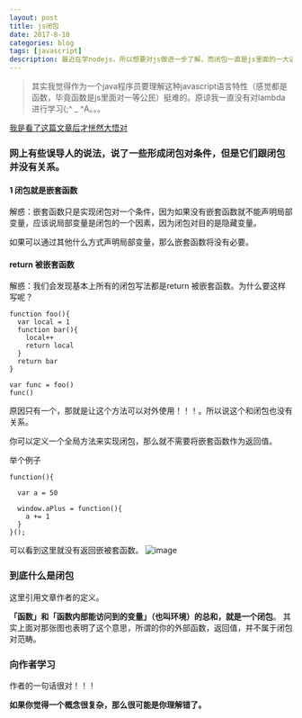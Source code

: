 ```yaml
---
layout: post
title: js闭包
date: 2017-8-10
categories: blog
tags: [javascript]
description: 最近在学nodejs，所以想要对js做进一步了解，而闭包一直是js里面的一大话题，网上对js闭包的探讨也是一直没停止过。
---
```

> 其实我觉得作为一个java程序员要理解这种javascript语言特性（感觉都是函数，毕竟函数是js里面对一等公民）挺难的。原谅我一直没有对lambda进行学习(;^ _ ^A。。。

[我是看了这篇文章后才恍然大悟对](https://zhuanlan.zhihu.com/p/22486908)

### 网上有些误导人的说法，说了一些形成闭包对条件，但是它们跟闭包并没有关系。
#### 1 闭包就是嵌套函数
解惑：嵌套函数只是实现闭包对一个条件，因为如果没有嵌套函数就不能声明局部变量，应该说局部变量是闭包的一个因素，因为闭包对目的是隐藏变量。

如果可以通过其他什么方式声明局部变量，那么嵌套函数将没有必要。

#### return 被嵌套函数
解惑：我们会发现基本上所有的闭包写法都是return 被嵌套函数。为什么要这样写呢？
```
function foo(){
  var local = 1
  function bar(){
    local++
    return local
  }
  return bar
}

var func = foo()
func()
```
原因只有一个，那就是让这个方法可以对外使用！！！。所以说这个和闭包也没有关系。

你可以定义一个全局方法来实现闭包，那么就不需要将嵌套函数作为返回值。

举个例子
```
function(){

  var a = 50

  window.aPlus = function(){
    a += 1
  }
}();

```
可以看到这里就没有返回嵌被套函数。
![image](http://upload-images.jianshu.io/upload_images/3351492-fdcc30bfa9b8f734.png)

### 到底什么是闭包
这里引用文章作者的定义。

**「函数」和「函数内部能访问到的变量」（也叫环境）的总和，就是一个闭包**。
其实上面对那张图也表明了这个意思，所谓的你的外部函数，返回值，并不属于闭包对范畴。

### 向作者学习

作者的一句话很对！！！

**如果你觉得一个概念很复杂，那么很可能是你理解错了。**